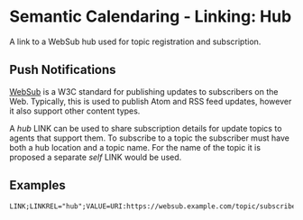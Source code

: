 # Semantic Calendaring - Linking: Hub

A link to a WebSub hub used for topic registration and subscription.

## Push Notifications

[WebSub](../publishing/websub.md) is a W3C standard for publishing updates to subscribers on the Web. Typically,
this is used to publish Atom and RSS feed updates, however it also support other content
types.

A _hub_ LINK can be used to share subscription details for update topics to agents that
support them. To subscribe to a topic the subscriber must have both a hub location and
a topic name. For the name of the topic it is proposed a separate _self_ LINK would be used.

## Examples

    LINK;LINKREL="hub";VALUE=URI:https://websub.example.com/topic/subscribe
